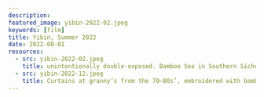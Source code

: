 ```yaml
---
description: 
featured_image: yibin-2022-02.jpeg 
keywords: [film]
title: Yibin, Summer 2022
date: 2022-08-01
resources:
  - src: yibin-2022-02.jpeg
    title: unintentionally double-exposed. Bamboo Sea in Southern Sichuan, Changning
  - src: yibin-2022-12.jpeg
    title: Curtains at granny’s from the 70–80s’, embroidered with bamboos.
---
```

